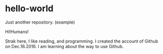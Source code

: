 # hello-world
Just another repository. (example)

Hi!Humans!

Strak here, I like reading, and programming.
I created the account of Github on Dec.16.2016.
I am learning about the way to use Github.
